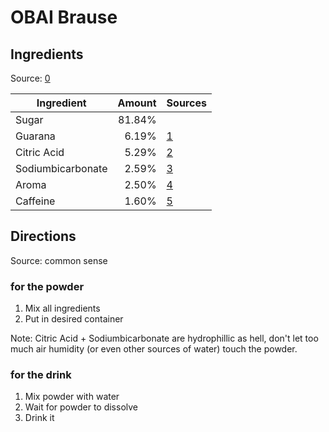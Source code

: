 # OBAI Brause

## Ingredients
Source: [0]

| Ingredient        | Amount | Sources |
|-------------------|-------:|---------|
| Sugar             | 81.84% |         |
| Guarana           |  6.19% | [1]     |
| Citric Acid       |  5.29% | [2]     |
| Sodiumbicarbonate |  2.59% | [3]     |
| Aroma             |  2.50% | [4]     |
| Caffeine          |  1.60% | [5]     |

## Directions
Source: common sense

### for the powder
1. Mix all ingredients
2. Put in desired container

Note: Citric Acid + Sodiumbicarbonate are hydrophillic as hell, don't let too much air humidity (or even other sources of water) touch the powder.

### for the drink
1. Mix powder with water
2. Wait for powder to dissolve
3. Drink it

[0]: https://events.ccc.de/congress/2013/wiki/Projects:OBAI_Brause#Version_3
[1]: http://www.amazon.de/dp/B007SN3TVO
[2]: http://www.amazon.de/dp/B008AI1YUY
[3]: http://www.amazon.de/dp/B00ALSHMA2
[4]: http://www.amazon.de/dp/B008M7DD52
[5]: http://www.amazon.de/dp/B00MG2TKN8
